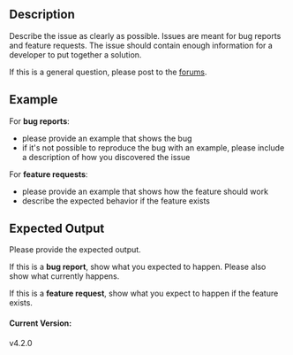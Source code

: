 ## Description
Describe the issue as clearly as possible. Issues are meant for bug reports and feature requests. The issue should contain enough information for a developer to put together a solution.

If this is a general question, please post to the [forums](http://discourse.mc-stan.org).

## Example
For **bug reports**:

- please provide an example that shows the bug
- if it's not possible to reproduce the bug with an example, please include a description of how you discovered the issue


For **feature requests**:

- please provide an example that shows how the feature should work
- describe the expected behavior if the feature exists


## Expected Output
Please provide the expected output.

If this is a **bug report**, show what you expected to happen. Please also show what currently happens.

If this is a **feature request**, show what you expect to happen if the feature exists.


#### Current Version:
v4.2.0
